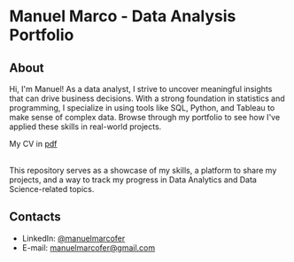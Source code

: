 # Manuel Marco - Data Analysis Portfolio 

## About

Hi, I'm Manuel!  As a data analyst, I strive to uncover meaningful insights that can drive business decisions. With a strong foundation in statistics and programming, I specialize in using tools like SQL, Python, and Tableau to make sense of complex data. Browse through my portfolio to see how I've applied these skills in real-world projects.

My CV in [pdf](https://github.com/manuelmarcof/Mmarco_Data_Analysis_Portfolio/blob/main/MMarco_CV.pdf) 

<br>
This repository serves as a showcase of my skills, a platform to share my projects, and a way to track my progress in Data Analytics and Data Science-related topics.  
<br>

## Contacts
- LinkedIn: [@manuelmarcofer](https://www.linkedin.com/in/manuelmarcofer)
- E-mail: manuelmarcofer@gmail.com
